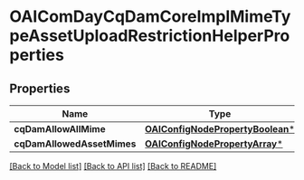 # OAIComDayCqDamCoreImplMimeTypeAssetUploadRestrictionHelperProperties

## Properties
Name | Type | Description | Notes
------------ | ------------- | ------------- | -------------
**cqDamAllowAllMime** | [**OAIConfigNodePropertyBoolean***](OAIConfigNodePropertyBoolean.md) |  | [optional] 
**cqDamAllowedAssetMimes** | [**OAIConfigNodePropertyArray***](OAIConfigNodePropertyArray.md) |  | [optional] 

[[Back to Model list]](../README.md#documentation-for-models) [[Back to API list]](../README.md#documentation-for-api-endpoints) [[Back to README]](../README.md)


